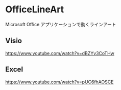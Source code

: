 # OfficeLineArt
Microsoft Office アプリケーションで動くラインアート

## Visio
https://www.youtube.com/watch?v=dBZYv3CoTHw

## Excel
https://www.youtube.com/watch?v=pUC6fhAOSCE
